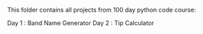 This folder contains all projects from 100 day python code course:

Day 1 : Band Name Generator 
Day 2 : Tip Calculator
